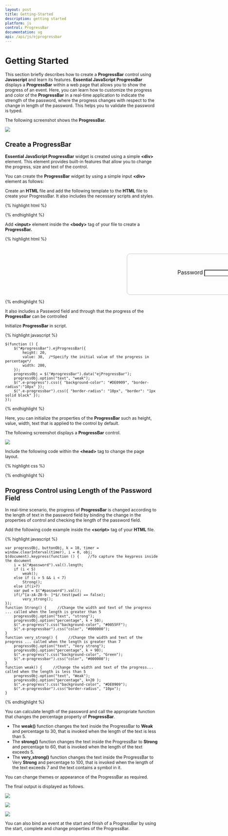 ```yaml
---
layout: post
title: Getting-Started
description: getting started
platform: js
control: ProgressBar
documentation: ug
api: /api/js/ejprogressbar
---
```


# Getting Started

This section briefly describes how to create a **ProgressBar** control using **Javascript** and learn its features.
**Essential JavaScript** **ProgressBar** displays a **ProgressBar** within a web page that allows you to show the progress of an event. Here, you can learn how to customize the progress and color of the **ProgressBar** in a real-time application to indicate the strength of the password, where the progress changes with respect to the change in length of the password. This helps you to validate the password is typed. 

The following screenshot shows the **ProgressBar.**


![](/js/ProgressBar/Getting-Started_images/Getting-Started_img1.png) 

## Create a ProgressBar

**Essential JavaScript ProgressBar** widget is created using a simple **&lt;div&gt;** element. This element provides built-in features that allow you to change the progress, size and text of the control.

You can create the **ProgressBar** widget by using a simple input **&lt;div&gt;** element as follows:

 Create an **HTML** file and add the following template to the **HTML** file to create your ProgressBar. It also includes the necessary scripts and styles.



{% highlight html %}



<html>
   <head>
      <meta name="viewport" content="width=device-width, initial-scale=1.0" charset="utf-8"  />
      <!-- Style sheet for default theme (flat azure) -->
      <link href="http://cdn.syncfusion.com/{{ site.releaseversion }}/js/web/flat-azure/ej.web.all.min.css"rel="stylesheet"/>
      <!--Scripts-->
      <script src="http://cdn.syncfusion.com/js/assets/external/jquery-1.10.2.min.js"> </script>
      <script src="http://cdn.syncfusion.com/js/assets/external/jquery.easing.1.3.min.js"> </script>
      <script src="http://cdn.syncfusion.com/{{ site.releaseversion }}/js/web/ej.web.all.min.js"></script>
      <!--Add custom scripts here -->
   </head>
   <body>
      <!--Initialize the ProgressBar -->
   </body>
</html>




{% endhighlight %}



 Add **&lt;input&gt;** element inside the **&lt;body&gt;** tag of your file to create a **ProgressBar.**



{% highlight html %}

<div style="content-container-fluid">
   <div class="row">
      <div class="cols-sample-area">
         <div class="frame">
            <div class="wrap_up">
               <!--Initializing password field*-->
               <label for="startButton">Password</label>
               <input type="password" id="password" style="border-radius:0px"/>
            </div>
            <div class="control">
               <!--initializing ProgressBar control-->
               <div id="progressBar"></div>
            </div>
         </div>
      </div>
   </div>
</div>


{% endhighlight %}



It also includes a Password field and through that the progress of the **ProgressBar** can be controlled

Initialize **ProgressBar** in script.



{% highlight javascript %}
    
    $(function () {   
        $("#progressBar").ejProgressBar({ 
            height: 20,    
            value: 30,  /*Specify the initial value of the progress in percentage*/  
            width: 200,
        });
        progressObj = $("#progressBar").data("ejProgressBar");
        progressObj.option("text", "weak");
        $(".e-progress").css({ "background-color": "#DE0909", "border-radius":"10px" });          
        $(".e-progressbar").css({ "border-radius": "10px", "border": "1px solid black" });
    });



{% endhighlight %}



Here, you can initialize the properties of the **ProgressBar** such as height, value, width, text that is applied to the control by default.

The following screenshot displays a **ProgressBar** control.



![](/js/ProgressBar/Getting-Started_images/Getting-Started_img2.png) 

Include the following code within the **&lt;head&gt;** tag to change the page layout.



{% highlight css %}



<style type="text/css" class="cssStyles">
   /*applying styles */
   .frame {
       border: 1px solid #BBBCBB;
       border-radius: 10px 10px 10px 10px;
       padding: 50px 60px;
       margin-top: 40px;
       width: 400px;
       margin-left: 400px;
   }
   .control {
       margin-bottom: 5px;
       margin-left: 230px;
   }
   .wrap_up {
       margin-left: 105px;
       font-size: 18px;
   }
   #progressBar {
       margin-top: 10px;
   }
</style>



{% endhighlight %}

## Progress Control using Length of the Password Field

In real-time scenario, the progress of **ProgressBar** is changed according to the length of text in the password field by binding the change in the properties of control and checking the length of the password field.

Add the following code example inside the **&lt;script&gt;** tag of your **HTML** file.



{% highlight javascript %}

    var progressObj, buttonObj, k = 10, timer = window.clearInterval(timer), i = 0, obj;
    $(document).keypress(function () {    //To capture the keypress inside the document           
        i = $("#password").val().length;
        if (i < 5) 
            weak();
        else if (i > 5 && i < 7) 
            Strong();
        else if(i>7) 
        var pwd = $("#password").val();
        if(/^[a-zA-Z0-9- ]*$/.test(pwd) == false);
            very_strong();
    });
    function Strong() {     //Change the width and text of the progress ... called when the length is greater than 5
        progressObj.option("text", "strong");
        progressObj.option("percentage", k + 50);
        $(".e-progress").css("background-color", "#0055FF");
        $(".e-progressbar").css("color", "#000000");       
    }
    function very_strong() {     //Change the width and text of the progress ... called when the length is greater than 7
        progressObj.option("text", "Very strong");
        progressObj.option("percentage", k + 90);
        $(".e-progress").css("background-color", "Green");
        $(".e-progressbar").css("color", "#000000");   
    }
    function weak() {     //Change the width and text of the progress... called when the length is less than 5
        progressObj.option("text", "Weak");
        progressObj.option("percentage", k+20 );
        $(".e-progress").css("background-color", "#DE0909");
        $(".e-progressbar").css("border-radius", "10px");      
    }


{% endhighlight %}



You can calculate length of the password and call the appropriate function that changes the percentage property of **ProgressBar**.

* The **weak()** function changes the text inside the ProgressBar to **Weak** and percentage to 30, that is invoked when the length of the text is less than 5.
* The **strong()** function changes the text inside the ProgressBar to **Strong** and percentage to 60, that is invoked when the length of the text exceeds 5.
* The **very_strong()** function changes the text inside the ProgressBar to Very **Strong** and percentage to 100, that is invoked when the length of the text exceeds 7 and the text contains a symbol in it.

You can change themes or appearance of the ProgressBar as required.

The final output is displayed as follows.


![](/js/ProgressBar/Getting-Started_images/Getting-Started_img3.png) 

![](/js/ProgressBar/Getting-Started_images/Getting-Started_img4.png) 

![](/js/ProgressBar/Getting-Started_images/Getting-Started_img5.png) 

You can also bind an event at the start and finish of a ProgressBar by using the start, complete and change properties of the ProgressBar.

